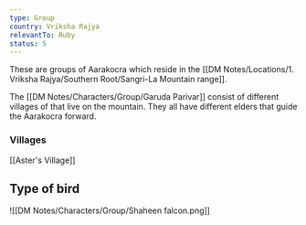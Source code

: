 ```yaml
---
type: Group
country: Vriksha Rajya
relevantTo: Ruby
status: 5
---
```


These are groups of Aarakocra which reside in the [[DM Notes/Locations/1. Vriksha Rajya/Southern Root/Sangri-La Mountain range]]. 



The [[DM Notes/Characters/Group/Garuda Parivar]] consist of different villages of that live on the mountain. They all have different elders that guide the Aarakocra forward. 




### Villages 
[[Aster's Village]]










## Type of bird
![[DM Notes/Characters/Group/Shaheen falcon.png]]